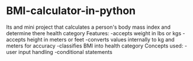 # BMI-calculator-in-python
Its and mini project that calculates a person's body mass index and determine there health category
Features:
-accepts weight in lbs or kgs
-accepts height in meters or feet
-converts values internally to kg and meters for accuracy
-classifies BMI into health category
Concepts used:
-user input handling
-conditional statements
